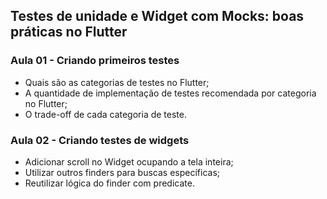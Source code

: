 ## Testes de unidade e Widget com Mocks: boas práticas no Flutter

### Aula 01 - Criando primeiros testes

- Quais são as categorias de testes no Flutter;
- A quantidade de implementação de testes recomendada por categoria no Flutter;
- O trade-off de cada categoria de teste.

### Aula 02 - Criando testes de widgets

- Adicionar scroll no Widget ocupando a tela inteira;
- Utilizar outros finders para buscas específicas;
- Reutilizar lógica do finder com predicate.
